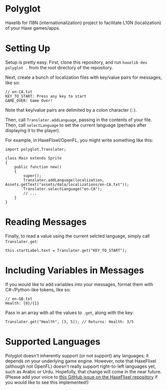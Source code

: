 # Polyglot

Haxelib for I18N (internationalization) project to facilitate L10N (localization) of your Haxe games/apps.

# Setting Up

Setup is pretty easy. First, clone this repository, and run `haxelib dev polyglot .` from the root directory of the repository.

Next, create a bunch of localization files with key/value pairs for messages, like so:

```
// en-CA.txt
KEY_TO_START: Press any key to start
GAME_OVER: Game Over!
```

Note that key/value pairs are delimited by a colon character (`:`).

Then, call `Translater.addLanguage`, passing in the contents of your file. Then, call `selectLanguage` to set the current language (perhaps after displaying it to the player).

For example, in HaxeFlixel/OpenFL, you might write something like this:

```
import polyglot.Translater;

class Main extends Sprite
{
	public function new()
	{
        super();        
        Translater.addLanguage(localization, Assets.getText("assets/data/localizations/en-CA.txt"));
        Translater.selectLanguage("en-CA");
        // ...
	}
}
```

# Reading Messages

Finally, to read a value using the current selcted language, simply call `Translater.get`:

```
this.startLabel.text = Translater.get("KEY_TO_START");
```

# Including Variables in Messages
If you would like to add variables into your messages, format them with C#-/Python-like tokens, like so:

```
// en-GB.txt
Health: {0}/{1}
```

Pass in an array with all the values to `.get`, along with the key:

```
Translater.get("Health", [3, 5]); // Returns: Health: 3/5
```

# Supported Languages

Polyglot doesn't inherently support (or not support) any languages; it depends on your underlying game engine. However, note that HaxeFlixel (although not OpenFL) doesn't really support right-to-left languages yet, such as Arabic or Urdu. Hopefully, that change will come in the near future. (Please add your voice to [this GitHub issue on the HaxeFlixel repository](https://github.com/HaxeFlixel/flixel/issues/2096) if you would like to see this implemented!)